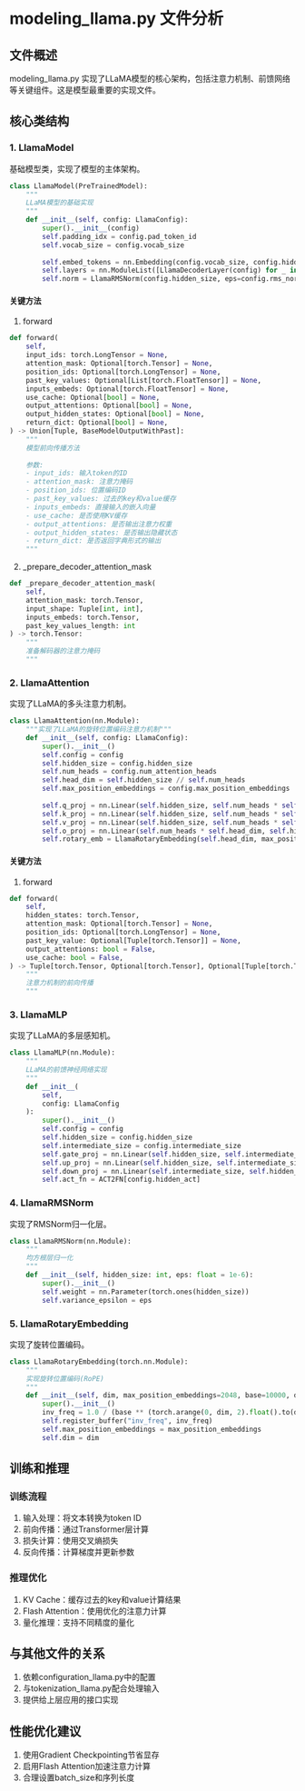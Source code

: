 # modeling_llama.py 文件分析

## 文件概述
modeling_llama.py 实现了LLaMA模型的核心架构，包括注意力机制、前馈网络等关键组件。这是模型最重要的实现文件。

## 核心类结构

### 1. LlamaModel
基础模型类，实现了模型的主体架构。

```python
class LlamaModel(PreTrainedModel):
    """
    LLaMA模型的基础实现
    """
    def __init__(self, config: LlamaConfig):
        super().__init__(config)
        self.padding_idx = config.pad_token_id
        self.vocab_size = config.vocab_size
        
        self.embed_tokens = nn.Embedding(config.vocab_size, config.hidden_size, self.padding_idx)
        self.layers = nn.ModuleList([LlamaDecoderLayer(config) for _ in range(config.num_hidden_layers)])
        self.norm = LlamaRMSNorm(config.hidden_size, eps=config.rms_norm_eps)
```

#### 关键方法

1. forward
```python
def forward(
    self,
    input_ids: torch.LongTensor = None,
    attention_mask: Optional[torch.Tensor] = None,
    position_ids: Optional[torch.LongTensor] = None,
    past_key_values: Optional[List[torch.FloatTensor]] = None,
    inputs_embeds: Optional[torch.FloatTensor] = None,
    use_cache: Optional[bool] = None,
    output_attentions: Optional[bool] = None,
    output_hidden_states: Optional[bool] = None,
    return_dict: Optional[bool] = None,
) -> Union[Tuple, BaseModelOutputWithPast]:
    """
    模型前向传播方法
    
    参数:
    - input_ids: 输入token的ID
    - attention_mask: 注意力掩码
    - position_ids: 位置编码ID
    - past_key_values: 过去的key和value缓存
    - inputs_embeds: 直接输入的嵌入向量
    - use_cache: 是否使用KV缓存
    - output_attentions: 是否输出注意力权重
    - output_hidden_states: 是否输出隐藏状态
    - return_dict: 是否返回字典形式的输出
    """
```

2. _prepare_decoder_attention_mask
```python
def _prepare_decoder_attention_mask(
    self,
    attention_mask: torch.Tensor,
    input_shape: Tuple[int, int],
    inputs_embeds: torch.Tensor,
    past_key_values_length: int
) -> torch.Tensor:
    """
    准备解码器的注意力掩码
    """
```

### 2. LlamaAttention
实现了LLaMA的多头注意力机制。

```python
class LlamaAttention(nn.Module):
    """实现了LLaMA的旋转位置编码注意力机制"""
    def __init__(self, config: LlamaConfig):
        super().__init__()
        self.config = config
        self.hidden_size = config.hidden_size
        self.num_heads = config.num_attention_heads
        self.head_dim = self.hidden_size // self.num_heads
        self.max_position_embeddings = config.max_position_embeddings
        
        self.q_proj = nn.Linear(self.hidden_size, self.num_heads * self.head_dim, bias=False)
        self.k_proj = nn.Linear(self.hidden_size, self.num_heads * self.head_dim, bias=False)
        self.v_proj = nn.Linear(self.hidden_size, self.num_heads * self.head_dim, bias=False)
        self.o_proj = nn.Linear(self.num_heads * self.head_dim, self.hidden_size, bias=False)
        self.rotary_emb = LlamaRotaryEmbedding(self.head_dim, max_position_embeddings=self.max_position_embeddings)
```

#### 关键方法

1. forward
```python
def forward(
    self,
    hidden_states: torch.Tensor,
    attention_mask: Optional[torch.Tensor] = None,
    position_ids: Optional[torch.LongTensor] = None,
    past_key_value: Optional[Tuple[torch.Tensor]] = None,
    output_attentions: bool = False,
    use_cache: bool = False,
) -> Tuple[torch.Tensor, Optional[torch.Tensor], Optional[Tuple[torch.Tensor]]]:
    """
    注意力机制的前向传播
    """
```

### 3. LlamaMLP
实现了LLaMA的多层感知机。

```python
class LlamaMLP(nn.Module):
    """
    LLaMA的前馈神经网络实现
    """
    def __init__(
        self,
        config: LlamaConfig
    ):
        super().__init__()
        self.config = config
        self.hidden_size = config.hidden_size
        self.intermediate_size = config.intermediate_size
        self.gate_proj = nn.Linear(self.hidden_size, self.intermediate_size, bias=False)
        self.up_proj = nn.Linear(self.hidden_size, self.intermediate_size, bias=False)
        self.down_proj = nn.Linear(self.intermediate_size, self.hidden_size, bias=False)
        self.act_fn = ACT2FN[config.hidden_act]
```

### 4. LlamaRMSNorm
实现了RMSNorm归一化层。

```python
class LlamaRMSNorm(nn.Module):
    """
    均方根层归一化
    """
    def __init__(self, hidden_size: int, eps: float = 1e-6):
        super().__init__()
        self.weight = nn.Parameter(torch.ones(hidden_size))
        self.variance_epsilon = eps
```

### 5. LlamaRotaryEmbedding
实现了旋转位置编码。

```python
class LlamaRotaryEmbedding(torch.nn.Module):
    """
    实现旋转位置编码(RoPE)
    """
    def __init__(self, dim, max_position_embeddings=2048, base=10000, device=None):
        super().__init__()
        inv_freq = 1.0 / (base ** (torch.arange(0, dim, 2).float().to(device) / dim))
        self.register_buffer("inv_freq", inv_freq)
        self.max_position_embeddings = max_position_embeddings
        self.dim = dim
```

## 训练和推理

### 训练流程
1. 输入处理：将文本转换为token ID
2. 前向传播：通过Transformer层计算
3. 损失计算：使用交叉熵损失
4. 反向传播：计算梯度并更新参数

### 推理优化
1. KV Cache：缓存过去的key和value计算结果
2. Flash Attention：使用优化的注意力计算
3. 量化推理：支持不同精度的量化

## 与其他文件的关系
1. 依赖configuration_llama.py中的配置
2. 与tokenization_llama.py配合处理输入
3. 提供给上层应用的接口实现

## 性能优化建议
1. 使用Gradient Checkpointing节省显存
2. 启用Flash Attention加速注意力计算
3. 合理设置batch_size和序列长度
